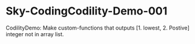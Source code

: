 # Sky-CodingCodility-Demo-001
CodilityDemo: Make custom-functions that outputs [1. lowest, 2. Postive] integer not in array list.
